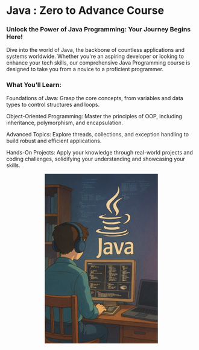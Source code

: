 # Java : Zero to Advance Course

### Unlock the Power of Java Programming: Your Journey Begins Here!

Dive into the world of Java, the backbone of countless applications and systems worldwide. Whether you're an aspiring developer or looking to enhance your tech skills, our comprehensive Java Programming course is designed to take you from a novice to a proficient programmer.

### What You’ll Learn:

Foundations of Java: Grasp the core concepts, from variables and data types to control structures and loops.

Object-Oriented Programming: Master the principles of OOP, including inheritance, polymorphism, and encapsulation.

Advanced Topics: Explore threads, collections, and exception handling to build robust and efficient applications.

Hands-On Projects: Apply your knowledge through real-world projects and coding challenges, solidifying your understanding and showcasing your skills.


<p align="center">
  <img src="image.png" alt="Keylogger Image" width="300" height="450">
</p>
